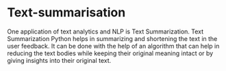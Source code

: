 # Text-summarisation
One application of text analytics and NLP is Text Summarization. Text Summarization Python helps in summarizing and shortening the text in the user feedback. It can be done with the help of an algorithm that can help in reducing the text bodies while keeping their original meaning intact or by giving insights into their original text.
